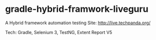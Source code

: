 # gradle-hybrid-framwork-liveguru

A Hybrid framework automation testing
Site: http://live.techpanda.org/

Tech: Gradle, Selenium 3, TestNG, Extent Report V5
